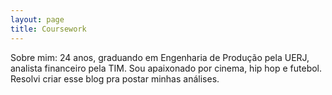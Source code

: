 ```yaml
---
layout: page
title: Coursework
---
```


Sobre mim:
24 anos, graduando em Engenharia de Produção pela UERJ, analista financeiro pela TIM.
Sou apaixonado por cinema, hip hop e futebol. 
Resolvi criar esse blog pra postar minhas análises.

